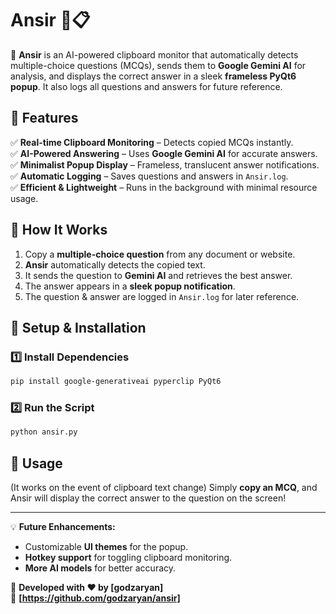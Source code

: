 # **Ansir** 🧠📋  
🚀 **Ansir** is an AI-powered clipboard monitor that automatically detects multiple-choice questions (MCQs), sends them to **Google Gemini AI** for analysis, and displays the correct answer in a sleek **frameless PyQt6 popup**. It also logs all questions and answers for future reference.  

## **🔹 Features**  
✅ **Real-time Clipboard Monitoring** – Detects copied MCQs instantly.  
✅ **AI-Powered Answering** – Uses **Google Gemini AI** for accurate answers.  
✅ **Minimalist Popup Display** – Frameless, translucent answer notifications.  
✅ **Automatic Logging** – Saves questions and answers in `Ansir.log`.  
✅ **Efficient & Lightweight** – Runs in the background with minimal resource usage.  

## **🔹 How It Works**  
1. Copy a **multiple-choice question** from any document or website.  
2. **Ansir** automatically detects the copied text.  
3. It sends the question to **Gemini AI** and retrieves the best answer.  
4. The answer appears in a **sleek popup notification**.  
5. The question & answer are logged in `Ansir.log` for later reference.  

## **🔹 Setup & Installation**  
### **1️⃣ Install Dependencies**  
```sh
pip install google-generativeai pyperclip PyQt6
```

### **2️⃣ Run the Script**  
```sh
python ansir.py
```

## **🔹 Usage**
(It works on the event of clipboard text change)
Simply **copy an MCQ**, and Ansir will display the correct answer to the question on the screen!

---

💡 **Future Enhancements:**  
- Customizable **UI themes** for the popup.  
- **Hotkey support** for toggling clipboard monitoring.  
- **More AI models** for better accuracy.  

📌 **Developed with ❤️ by [godzaryan]**  
🔗 **[https://github.com/godzaryan/ansir]**  
